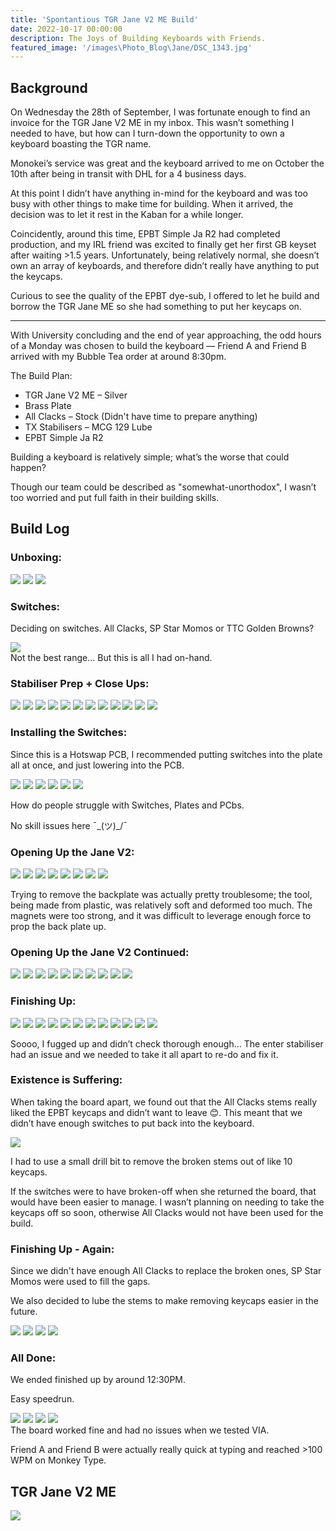 ```yaml
---
title: 'Spontantious TGR Jane V2 ME Build'
date: 2022-10-17 00:00:00
description: The Joys of Building Keyboards with Friends.
featured_image: '/images\Photo_Blog\Jane/DSC_1343.jpg'
---
```



## Background

On Wednesday the 28th of September, I was fortunate enough to find an invoice for the TGR Jane V2 ME in my inbox. This wasn’t something I needed to have, but how can I turn-down the opportunity to own a keyboard boasting the TGR name.

Monokei’s service was great and the keyboard arrived to me on October the 10th after being in transit with DHL for a 4 business days.

At this point I didn’t have anything in-mind for the keyboard and was too busy with other things to make time for building. When it arrived, the decision was to let it rest in the Kaban for a while longer.

Coincidently, around this time, EPBT Simple Ja R2 had completed production, and my IRL friend was excited to finally get her first GB keyset after waiting >1.5 years. Unfortunately, being relatively normal, she doesn’t own an array of keyboards, and therefore didn’t really have anything to put the keycaps. 

Curious to see the quality of the EPBT dye-sub, I offered to let he build and borrow the TGR Jane ME so she had something to put her keycaps on. 

---

With University concluding and the end of year approaching, the odd hours of a Monday was chosen to build the keyboard — Friend A and Friend B arrived with my Bubble Tea order at around 8:30pm. 

The Build Plan:
* TGR Jane V2 ME – Silver
* Brass Plate
* All Clacks – Stock (Didn't have time to prepare anything)
* TX Stabilisers – MCG 129 Lube
* EPBT Simple Ja R2

Building a keyboard is relatively simple; what’s the worse that could happen? 

Though our team could be described as "somewhat-unorthodox", I wasn’t too worried and put full faith in their building skills.


## Build Log


### Unboxing:
<div class="gallery2" data-columns="1">
<img src="/images/Photo_Blog/Jane/DSC_1308.jpg">
<img src="/images/Photo_Blog/Jane/DSC_1309.jpg">
<img src="/images/Photo_Blog/Jane/DSC_1310.jpg">
</div>

### Switches:
Deciding on switches. All Clacks, SP Star Momos or TTC Golden Browns?
<div class="gallery" data-columns="1">
<img src="/images/Photo_Blog/Jane/DSC_1311.jpg">
</div>
Not the best range... But this is all I had on-hand. 

### Stabiliser Prep + Close Ups:
<div class="gallery" data-columns="2">
<img src="/images/Photo_Blog/Jane/DSC_1312.jpg">
<img src="/images/Photo_Blog/Jane/DSC_1313.jpg">
<img src="/images/Photo_Blog/Jane/DSC_1314.jpg">
<img src="/images/Photo_Blog/Jane/DSC_1315.jpg">
<img src="/images/Photo_Blog/Jane/DSC_1316.jpg">
<img src="/images/Photo_Blog/Jane/DSC_1317.jpg">
<img src="/images/Photo_Blog/Jane/DSC_1318.jpg">
<img src="/images/Photo_Blog/Jane/DSC_1319.jpg">
<img src="/images/Photo_Blog/Jane/DSC_1320.jpg">
<img src="/images/Photo_Blog/Jane/DSC_1321.jpg">
<img src="/images/Photo_Blog/Jane/DSC_1322.jpg">
<img src="/images/Photo_Blog/Jane/DSC_1323.jpg">
</div>

### Installing the Switches:

Since this is a Hotswap PCB, I recommended putting switches into the plate all at once, and just lowering into the PCB. 


<div class="gallery" data-columns="2">
<img src="/images/Photo_Blog/Jane/DSC_1324.jpg">
<img src="/images/Photo_Blog/Jane/DSC_1325.jpg">
<img src="/images/Photo_Blog/Jane/DSC_1326.jpg">
<img src="/images/Photo_Blog/Jane/DSC_1327.jpg">
<img src="/images/Photo_Blog/Jane/DSC_1328.jpg">
<img src="/images/Photo_Blog/Jane/DSC_1329.jpg">
</div>

How do people struggle with Switches, Plates and PCbs. 

No skill issues here ¯\_(ツ)_/¯

### Opening Up the Jane V2:
<div class="gallery" data-columns="2">
<img src="/images/Photo_Blog/Jane/DSC_1330.jpg">
<img src="/images/Photo_Blog/Jane/DSC_1331.jpg">
<img src="/images/Photo_Blog/Jane/DSC_1332.jpg">
<img src="/images/Photo_Blog/Jane/DSC_1333.jpg">
<img src="/images/Photo_Blog/Jane/DSC_1334.jpg">
<img src="/images/Photo_Blog/Jane/DSC_1335.jpg">
<img src="/images/Photo_Blog/Jane/DSC_1336.jpg">
<img src="/images/Photo_Blog/Jane/DSC_1337.jpg">
</div>

Trying to remove the backplate was actually pretty troublesome; the tool, being made from plastic, was relatively soft and deformed too much. The magnets were too strong, and it was difficult to leverage enough force to prop the back plate up. 

### Opening Up the Jane V2 Continued:
<div class="gallery" data-columns="2">
<img src="/images/Photo_Blog/Jane/DSC_1338.jpg">
<img src="/images/Photo_Blog/Jane/DSC_1339.jpg">
<img src="/images/Photo_Blog/Jane/DSC_1340.jpg">
<img src="/images/Photo_Blog/Jane/DSC_1341.jpg">
<img src="/images/Photo_Blog/Jane/DSC_1342.jpg">
<img src="/images/Photo_Blog/Jane/DSC_1343.jpg">
<img src="/images/Photo_Blog/Jane/DSC_1344.jpg">
<img src="/images/Photo_Blog/Jane/DSC_1345.jpg">
<img src="/images/Photo_Blog/Jane/DSC_1346.jpg">
<img src="/images/Photo_Blog/Jane/DSC_1348.jpg">
</div>

### Finishing Up:
<div class="gallery" data-columns="2">
<img src="/images/Photo_Blog/Jane/DSC_1349.jpg">
<img src="/images/Photo_Blog/Jane/DSC_1350.jpg">
<img src="/images/Photo_Blog/Jane/DSC_1351.jpg">
<img src="/images/Photo_Blog/Jane/DSC_1352.jpg">
<img src="/images/Photo_Blog/Jane/DSC_1353.jpg">
<img src="/images/Photo_Blog/Jane/DSC_1355.jpg">
<img src="/images/Photo_Blog/Jane/DSC_1356.jpg">
<img src="/images/Photo_Blog/Jane/DSC_1357.jpg">
<img src="/images/Photo_Blog/Jane/DSC_1358.jpg">
<img src="/images/Photo_Blog/Jane/DSC_1359.jpg">
<img src="/images/Photo_Blog/Jane/DSC_1360.jpg">
<img src="/images/Photo_Blog/Jane/DSC_1361.jpg">
</div>

Soooo, I fugged up and didn’t check thorough enough… The enter stabiliser had an issue and we needed to take it all apart to re-do and fix it.


### Existence is Suffering:

When taking the board apart, we found out that the All Clacks stems really liked the EPBT keycaps and didn’t want to leave 😊. This meant that we didn’t have enough switches to put back into the keyboard. 
<div class="gallery" data-columns="1">
<img src="/images/Photo_Blog/Jane/DSC_1363.jpg">
</div>

I had to use a small drill bit to remove the broken stems out of like 10 keycaps. 

If the switches were to have broken-off when she returned the board, that would have been easier to manage. I wasn’t planning on needing to take the keycaps off so soon, otherwise All Clacks would not have been used for the build. 


### Finishing Up - Again:

Since we didn't have enough All Clacks to replace the broken ones, SP Star Momos were used to fill the gaps.

We also decided to lube the stems to make removing keycaps easier in the future.

<div class="gallery" data-columns="2">
<img src="/images/Photo_Blog/Jane/DSC_1366.jpg">
<img src="/images/Photo_Blog/Jane/DSC_1367.jpg">
<img src="/images/Photo_Blog/Jane/DSC_1368.jpg">
<img src="/images/Photo_Blog/Jane/DSC_1369.jpg">
</div>

### All Done:

We ended finished up by around 12:30PM. 

Easy speedrun. 

<div class="gallery" data-columns="2">
<img src="/images/Photo_Blog/Jane/DSC_1373.jpg">
<img src="/images/Photo_Blog/Jane/DSC_1374.jpg">
<img src="/images/Photo_Blog/Jane/DSC_1370.jpg">
<img src="/images/Photo_Blog/Jane/DSC_1371.jpg">
</div>
The board worked fine and had no issues when we tested VIA.

Friend A and Friend B were actually really quick at typing and reached >100 WPM on Monkey Type. 

## TGR Jane V2 ME 
![](/images/Photo_Blog/Jane/DSC_1375.jpg)
